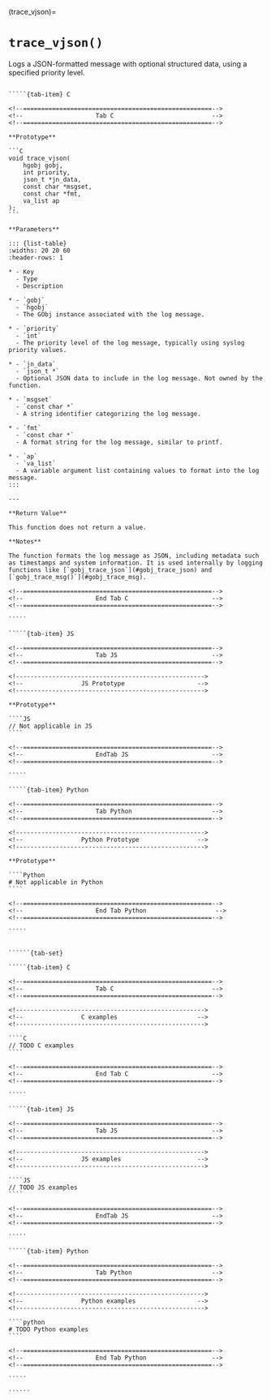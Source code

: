 <!-- ============================================================== -->
(trace_vjson)=
# `trace_vjson()`
<!-- ============================================================== -->

Logs a JSON-formatted message with optional structured data, using a specified priority level.

<!------------------------------------------------------------>
<!--                    Prototypes                          -->
<!------------------------------------------------------------>

``````{tab-set}

`````{tab-item} C

<!--====================================================-->
<!--                    Tab C                           -->
<!--====================================================-->

**Prototype**

```C
void trace_vjson(
    hgobj gobj,
    int priority,
    json_t *jn_data,
    const char *msgset,
    const char *fmt,
    va_list ap
);
```

**Parameters**

::: {list-table}
:widths: 20 20 60
:header-rows: 1

* - Key
  - Type
  - Description

* - `gobj`
  - `hgobj`
  - The GObj instance associated with the log message.

* - `priority`
  - `int`
  - The priority level of the log message, typically using syslog priority values.

* - `jn_data`
  - `json_t *`
  - Optional JSON data to include in the log message. Not owned by the function.

* - `msgset`
  - `const char *`
  - A string identifier categorizing the log message.

* - `fmt`
  - `const char *`
  - A format string for the log message, similar to printf.

* - `ap`
  - `va_list`
  - A variable argument list containing values to format into the log message.
:::

---

**Return Value**

This function does not return a value.

**Notes**

The function formats the log message as JSON, including metadata such as timestamps and system information. It is used internally by logging functions like [`gobj_trace_json`](#gobj_trace_json) and [`gobj_trace_msg()`](#gobj_trace_msg).

<!--====================================================-->
<!--                    End Tab C                       -->
<!--====================================================-->

`````

`````{tab-item} JS

<!--====================================================-->
<!--                    Tab JS                          -->
<!--====================================================-->

<!---------------------------------------------------->
<!--                JS Prototype                    -->
<!---------------------------------------------------->

**Prototype**

````JS
// Not applicable in JS
````

<!--====================================================-->
<!--                    EndTab JS                       -->
<!--====================================================-->

`````

`````{tab-item} Python

<!--====================================================-->
<!--                    Tab Python                      -->
<!--====================================================-->

<!---------------------------------------------------->
<!--                Python Prototype                -->
<!---------------------------------------------------->

**Prototype**

````Python
# Not applicable in Python
````

<!--====================================================-->
<!--                    End Tab Python                   -->
<!--====================================================-->

`````

``````

<!------------------------------------------------------------>
<!--                    Examples                            -->
<!------------------------------------------------------------>

```````{dropdown} Examples

``````{tab-set}

`````{tab-item} C

<!--====================================================-->
<!--                    Tab C                           -->
<!--====================================================-->

<!---------------------------------------------------->
<!--                C examples                      -->
<!---------------------------------------------------->

````C
// TODO C examples
````

<!--====================================================-->
<!--                    End Tab C                       -->
<!--====================================================-->

`````

`````{tab-item} JS

<!--====================================================-->
<!--                    Tab JS                          -->
<!--====================================================-->

<!---------------------------------------------------->
<!--                JS examples                     -->
<!---------------------------------------------------->

````JS
// TODO JS examples
````

<!--====================================================-->
<!--                    EndTab JS                       -->
<!--====================================================-->

`````

`````{tab-item} Python

<!--====================================================-->
<!--                    Tab Python                      -->
<!--====================================================-->

<!---------------------------------------------------->
<!--                Python examples                 -->
<!---------------------------------------------------->

````python
# TODO Python examples
````

<!--====================================================-->
<!--                    End Tab Python                  -->
<!--====================================================-->

`````

``````

```````
